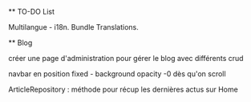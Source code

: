 ** TO-DO List 

Multilangue - i18n. Bundle Translations.


** Blog 

créer une page d'administration pour gérer le blog avec différents crud 

navbar en position fixed - background opacity -0 dès qu'on scroll 

ArticleRepository : méthode pour récup les dernières actus sur Home